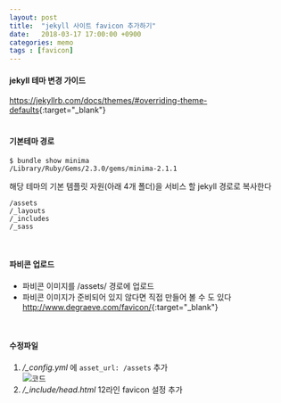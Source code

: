 ```yaml
---
layout: post
title:  "jekyll 사이트 favicon 추가하기"
date:   2018-03-17 17:00:00 +0900
categories: memo
tags : [favicon]
---
```


#### jekyll 테마 변경 가이드  
<https://jekyllrb.com/docs/themes/#overriding-theme-defaults>{:target="_blank"}  
<br>

#### 기본테마 경로  
```
$ bundle show minima
/Library/Ruby/Gems/2.3.0/gems/minima-2.1.1
```
해당 테마의 기본 템플릿 자원(아래 4개 폴더)을 서비스 할 jekyll 경로로 복사한다
```
/assets  
/_layouts  
/_includes  
/_sass
```
<br>

#### 파비콘 업로드
* 파비콘 이미지를 /assets/ 경로에 업로드  
* 파비콘 이미지가 준비되어 있지 않다면 직접 만들어 볼 수 도 있다  
  <http://www.degraeve.com/favicon/>{:target="_blank"}


<br>


#### 수정파일
1. */_config.yml* 에 `asset_url: /assets` 추가  
![코드](/images/config.yml.png)
1. */_include/head.html* 12라인 favicon 설정 추가
  <script src="https://gist.github.com/min9nim/b61230296c6b9d755a77cf0fc4639fbe.js"></script>
